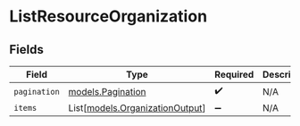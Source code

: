 # ListResourceOrganization


## Fields

| Field                                                              | Type                                                               | Required                                                           | Description                                                        |
| ------------------------------------------------------------------ | ------------------------------------------------------------------ | ------------------------------------------------------------------ | ------------------------------------------------------------------ |
| `pagination`                                                       | [models.Pagination](../models/pagination.md)                       | :heavy_check_mark:                                                 | N/A                                                                |
| `items`                                                            | List[[models.OrganizationOutput](../models/organizationoutput.md)] | :heavy_minus_sign:                                                 | N/A                                                                |